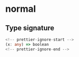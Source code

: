 # normal

## Type signature

```typescript
<!-- prettier-ignore-start -->
(x: any) => boolean
<!-- prettier-ignore-end -->
```
